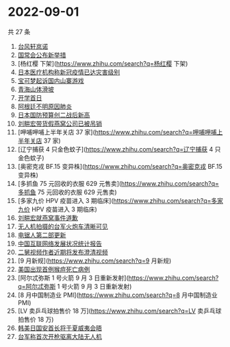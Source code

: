 # 2022-09-01

共 27 条

<!-- BEGIN -->
<!-- 最后更新时间 Thu Sep 01 2022 19:13:50 GMT+0800 (China Standard Time) -->

1. [台风轩岚诺](https://www.zhihu.com/search?q=台风轩岚诺)
1. [国常会公布新举措](https://www.zhihu.com/search?q=国常会公布新举措)
1. [杨红樱 下架](https://www.zhihu.com/search?q=杨红樱 下架)
1. [日本医疗机构称新冠疫情已达灾害级别](https://www.zhihu.com/search?q=日本医疗机构称新冠疫情已达灾害级别)
1. [宝可梦起诉国内山寨游戏](https://www.zhihu.com/search?q=宝可梦起诉国内山寨游戏)
1. [青海山体滑坡](https://www.zhihu.com/search?q=青海山体滑坡)
1. [开学首日](https://www.zhihu.com/search?q=开学首日)
1. [阿根廷不明原因肺炎](https://www.zhihu.com/search?q=阿根廷不明原因肺炎)
1. [日本国防预算创二战后新高](https://www.zhihu.com/search?q=日本国防预算创二战后新高)
1. [刘畊宏带货假燕窝公司已被吊销](https://www.zhihu.com/search?q=刘畊宏带货假燕窝公司已被吊销)
1. [呷哺呷哺上半年关店 37 家](https://www.zhihu.com/search?q=呷哺呷哺上半年关店 37 家)
1. [辽宁捕获 4 只金色蚊子](https://www.zhihu.com/search?q=辽宁捕获 4 只金色蚊子)
1. [奥密克戎 BF.15 变异株](https://www.zhihu.com/search?q=奥密克戎 BF.15 变异株)
1. [多抓鱼 75 元回收的衣服 629 元售卖](https://www.zhihu.com/search?q=多抓鱼 75 元回收的衣服 629 元售卖)
1. [多家九价 HPV 疫苗进入 3 期临床](https://www.zhihu.com/search?q=多家九价 HPV 疫苗进入 3 期临床)
1. [刘畊宏就燕窝事件道歉](https://www.zhihu.com/search?q=刘畊宏就燕窝事件道歉)
1. [无人机拍摄的台军火炮车清晰可见](https://www.zhihu.com/search?q=无人机拍摄的台军火炮车清晰可见)
1. [电锯人第二部更新](https://www.zhihu.com/search?q=电锯人第二部更新)
1. [中国互联网络发展状况统计报告](https://www.zhihu.com/search?q=中国互联网络发展状况统计报告)
1. [二舅视频作者近期将发布澄清视频](https://www.zhihu.com/search?q=二舅视频作者近期将发布澄清视频)
1. [9 月新规](https://www.zhihu.com/search?q=9 月新规)
1. [美国出现首例猴痘死亡病例](https://www.zhihu.com/search?q=美国出现首例猴痘死亡病例)
1. [阿尔忒弥斯 1 号火箭 9 月 3 日重新发射](https://www.zhihu.com/search?q=阿尔忒弥斯 1 号火箭 9 月 3
   日重新发射)
1. [8 月中国制造业 PMI](https://www.zhihu.com/search?q=8 月中国制造业 PMI)
1. [LV 卖乒乓球拍售价 18 万](https://www.zhihu.com/search?q=LV 卖乒乓球拍售价 18 万)
1. [韩美日国安首长将于夏威夷会晤](https://www.zhihu.com/search?q=韩美日国安首长将于夏威夷会晤)
1. [台军称首次开枪驱离大陆无人机](https://www.zhihu.com/search?q=台军称首次开枪驱离大陆无人机)

<!-- END -->
